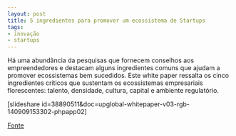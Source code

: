 ```yaml
---
layout: post
title: 5 ingredientes para promover um ecossistema de Startups
tags:
- inovação
- startups
---
```

Há uma abundância da pesquisas que fornecem conselhos aos empreendedores e destacam alguns ingredientes comuns que ajudam a promover ecossistemas bem sucedidos. Este white paper ressalta os cinco ingredientes críticos que sustentam os ecossistemas empresariais florescentes: talento, densidade, cultura, capital e ambiente regulatório.

[slideshare id=38890511&doc=upglobal-whitepaper-v03-rgb-140909153302-phpapp02]


[Fonte](http://www.techstars.com/content/community/white-paper-announcing-5-ingredients-fostering-thriving-startup-ecosystem/)

 
